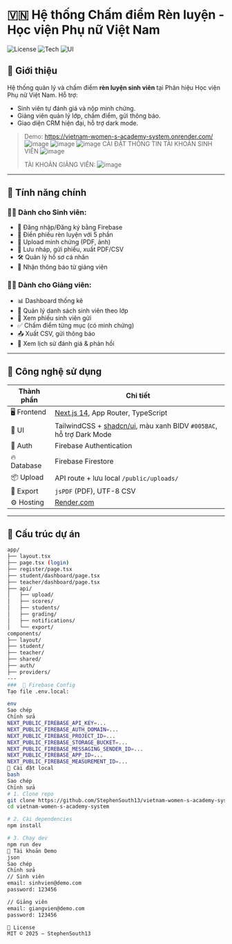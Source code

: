 # 🇻🇳 Hệ thống Chấm điểm Rèn luyện - Học viện Phụ nữ Việt Nam

![License](https://img.shields.io/badge/license-MIT-blue)
![Tech](https://img.shields.io/badge/next.js-14-blue)
![UI](https://img.shields.io/badge/CRM-Design-informational)

## 🎯 Giới thiệu

Hệ thống quản lý và chấm điểm **rèn luyện sinh viên** tại Phân hiệu Học viện Phụ nữ Việt Nam. Hỗ trợ:
- Sinh viên tự đánh giá và nộp minh chứng.
- Giảng viên quản lý lớp, chấm điểm, gửi thông báo.
- Giao diện CRM hiện đại, hỗ trợ dark mode.

> Demo: https://vietnam-women-s-academy-system.onrender.com/
>![image](https://github.com/user-attachments/assets/ba3f9164-b27d-4ffc-aef2-beeab415d874)
> ![image](https://github.com/user-attachments/assets/72f8d569-ef9c-409e-8a0c-7064e775c036)
> ![image](https://github.com/user-attachments/assets/5d7d4db4-3161-4ea9-91df-aae6bb9cce73)
> CÀI ĐẶT THÔNG TIN TÀI KHOẢN SINH VIÊN
> ![image](https://github.com/user-attachments/assets/ce7f354c-6ff8-41b4-a81b-52429ea7a25a)
>
> TÀI KHOẢN GIẢNG VIÊN:
> ![image](https://github.com/user-attachments/assets/8bc6db24-87dc-45b1-a899-a4332c560ba8)
> 







---

## 🧠 Tính năng chính

### 👨‍🎓 Dành cho Sinh viên:
- 🔐 Đăng nhập/Đăng ký bằng Firebase
- 📝 Điền phiếu rèn luyện với 5 phần
- 📎 Upload minh chứng (PDF, ảnh)
- 💾 Lưu nháp, gửi phiếu, xuất PDF/CSV
- 🛠 Quản lý hồ sơ cá nhân
- 🔔 Nhận thông báo từ giảng viên

### 👩‍🏫 Dành cho Giảng viên:
- 📊 Dashboard thống kê
- 👥 Quản lý danh sách sinh viên theo lớp
- 🧾 Xem phiếu sinh viên gửi
- ✅ Chấm điểm từng mục (có minh chứng)
- 📤 Xuất CSV, gửi thông báo
- 💬 Xem lịch sử đánh giá & phản hồi

---

## 🧱 Công nghệ sử dụng

| Thành phần | Chi tiết |
|------------|----------|
| 🖥️ Frontend | [Next.js 14](https://nextjs.org/), App Router, TypeScript |
| 🎨 UI | TailwindCSS + [shadcn/ui](https://ui.shadcn.com/), màu xanh BIDV `#005BAC`, hỗ trợ Dark Mode |
| 🔐 Auth | Firebase Authentication |
| 🔥 Database | Firebase Firestore |
| 📦 Upload | API route + lưu local `/public/uploads/` |
| 📄 Export | `jsPDF` (PDF), UTF-8 CSV |
| ⚙️ Hosting | [Render.com](https://render.com/) |

---

## 🧾 Cấu trúc dự án

```bash
app/
├── layout.tsx
├── page.tsx (login)
├── register/page.tsx
├── student/dashboard/page.tsx
├── teacher/dashboard/page.tsx
├── api/
│   ├── upload/
│   ├── scores/
│   ├── students/
│   ├── grading/
│   ├── notifications/
│   └── export/
components/
├── layout/
├── student/
├── teacher/
├── shared/
├── auth/
├── providers/
---
###  🔐 Firebase Config
Tạo file .env.local:

env
Sao chép
Chỉnh sửa
NEXT_PUBLIC_FIREBASE_API_KEY=...
NEXT_PUBLIC_FIREBASE_AUTH_DOMAIN=...
NEXT_PUBLIC_FIREBASE_PROJECT_ID=...
NEXT_PUBLIC_FIREBASE_STORAGE_BUCKET=...
NEXT_PUBLIC_FIREBASE_MESSAGING_SENDER_ID=...
NEXT_PUBLIC_FIREBASE_APP_ID=...
NEXT_PUBLIC_FIREBASE_MEASUREMENT_ID=...
🔧 Cài đặt local
bash
Sao chép
Chỉnh sửa
# 1. Clone repo
git clone https://github.com/StephenSouth13/vietnam-women-s-academy-system.git
cd vietnam-women-s-academy-system

# 2. Cài dependencies
npm install

# 3. Chạy dev
npm run dev
🧪 Tài khoản Demo
json
Sao chép
Chỉnh sửa
// Sinh viên
email: sinhvien@demo.com
password: 123456

// Giảng viên
email: giangvien@demo.com
password: 123456

📄 License
MIT © 2025 — StephenSouth13
